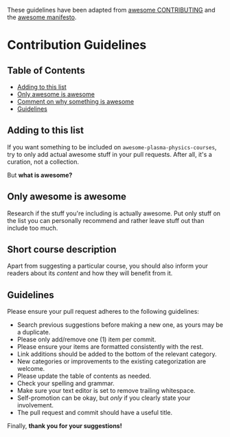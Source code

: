 These guidelines have been adapted from [awesome CONTRIBUTING](https://github.com/sindresorhus/awesome/blob/master/contributing.md) and the [awesome manifesto](https://github.com/sindresorhus/awesome/blob/master/awesome.md).

# Contribution Guidelines

## Table of Contents

- [Adding to this list](#adding-to-this-list)
- [Only awesome is awesome](#only-awesome-is-awesome)
- [Comment on why something is awesome](#comment-on-why-something-is-awesome)
- [Guidelines](#guidelines)

## Adding to this list

If you want something to be included on `awesome-plasma-physics-courses`, try to only add actual awesome stuff in your pull requests. After all, it's a curation, not a collection.

But **what is awesome?**

## Only awesome is awesome

Research if the stuff you're including is actually awesome. Put only stuff on the list you can personally recommend and rather leave stuff out than include too much.

## Short course description

Apart from suggesting a particular course, you should also inform your readers about its *content* and how they will benefit from it.

## Guidelines

Please ensure your pull request adheres to the following guidelines:

- Search previous suggestions before making a new one, as yours may be a duplicate.
- Please only add/remove one (1) item per commit.
- Please ensure your items are formatted consistently with the rest.
- Link additions should be added to the bottom of the relevant category.
- New categories or improvements to the existing categorization are welcome.
- Please update the table of contents as needed.
- Check your spelling and grammar.
- Make sure your text editor is set to remove trailing whitespace.
- Self-promotion can be okay, but _only_ if you clearly state your involvement.
- The pull request and commit should have a useful title.

Finally, **thank you for your suggestions!**
